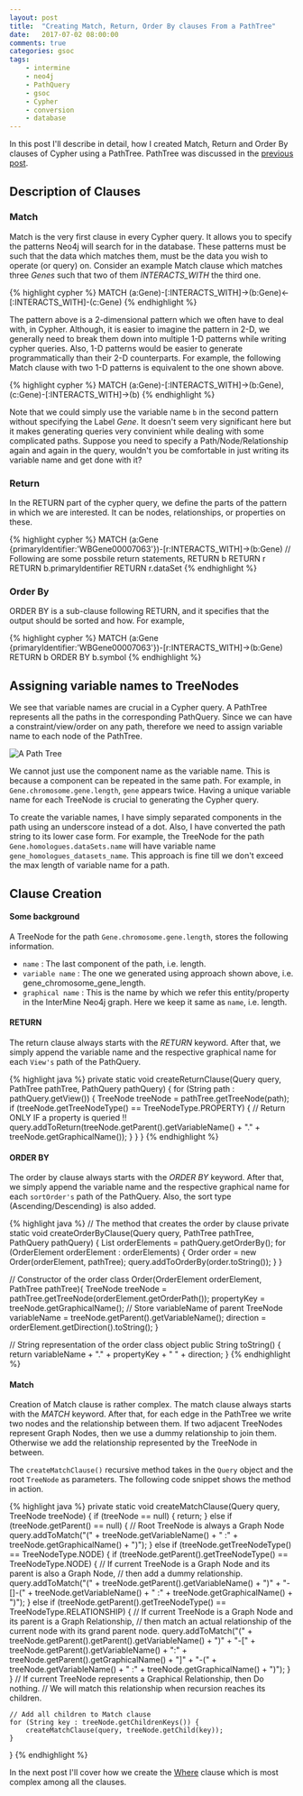 ```yaml
---
layout: post
title:  "Creating Match, Return, Order By clauses From a PathTree"
date:   2017-07-02 08:00:00
comments: true
categories: gsoc
tags:
    - intermine
    - neo4j
    - PathQuery
    - gsoc
    - Cypher
    - conversion
    - database
---
```


In this post I'll describe in detail, how I created Match, Return and Order By clauses of Cypher using a PathTree. PathTree was discussed in the [previous post](/blog/2017/path-query-cypher-puzzle-part-2/).

## Description of Clauses

### Match

Match is the very first clause in every Cypher query. It allows you to specify the patterns Neo4j will search for in the database. These patterns must be such that the data which matches them, must be the data you wish to operate (or query) on. Consider an example Match clause which matches three *Genes* such that two of them  *INTERACTS_WITH* the third one.

{% highlight cypher %}
MATCH (a:Gene)-[:INTERACTS_WITH]->(b:Gene)<-[:INTERACTS_WITH]-(c:Gene)
{% endhighlight %}

The pattern above is a 2-dimensional pattern which we often have to deal with, in Cypher. Although, it is easier to imagine the pattern in 2-D, we generally need to break them down into multiple 1-D patterns while writing cypher queries. Also, 1-D patterns would be easier to generate programmatically than their 2-D counterparts. For example, the following Match clause with two 1-D patterns is equivalent to the one shown above.

{% highlight cypher %}
MATCH (a:Gene)-[:INTERACTS_WITH]->(b:Gene),
(c:Gene)-[:INTERACTS_WITH]->(b)
{% endhighlight %}

Note that we could simply use the variable name `b` in the second pattern without specifying the Label *Gene*. It doesn't seem very significant here but it makes generating queries very convinient while dealing with some complicated paths. Suppose you need to specify a Path/Node/Relationship again and again in the query, wouldn't you be comfortable in just writing its variable name and get done with it?

### Return 

In the RETURN part of the cypher query, we define the parts of the pattern in which we are interested. It can be nodes, relationships, or properties on these.

{% highlight cypher %}
MATCH (a:Gene {primaryIdentifier:'WBGene00007063'})-[r:INTERACTS_WITH]->(b:Gene)
// Following are some possbile return statements,
RETURN b
RETURN r
RETURN b.primaryIdentifier
RETURN r.dataSet
{% endhighlight %}

### Order By 

ORDER BY is a sub-clause following RETURN, and it specifies that the output should be sorted and how. For example,

{% highlight cypher %}
MATCH (a:Gene {primaryIdentifier:'WBGene00007063'})-[r:INTERACTS_WITH]->(b:Gene)
RETURN b
ORDER BY b.symbol
{% endhighlight %}

## Assigning variable names to TreeNodes

We see that variable names are crucial in a Cypher query. A PathTree represents all the paths in the corresponding PathQuery. Since we can have a constraint/view/order on any path, therefore we need to assign variable name to each node of the PathTree.

![A Path Tree](/images/PathTree.png)

We cannot just use the component name as the variable name. This is because a component can be repeated in the same path. For example, in `Gene.chromosome.gene.length`, `gene` appears twice. Having a unique variable name for each TreeNode is crucial to generating the Cypher query.

To create the variable names, I have simply separated components in the path using an underscore instead of a dot. Also, I have converted the path string to its lower case form. For example, the TreeNode for the path `Gene.homologues.dataSets.name` will have variable name `gene_homologues_datasets_name`. This approach is fine till we don't exceed the max length of variable name for a path.

## Clause Creation

#### Some background

A TreeNode for the path `Gene.chromosome.gene.length`, stores the following information.

- `name` : The last component of the path, i.e. length.
- `variable name` : The one we generated using approach shown above, i.e. gene_chromosome_gene_length.
- `graphical name` : This is the name by which we refer this entity/property in the InterMine Neo4j graph. Here we keep it same as `name`, i.e. length.

#### RETURN

The return clause always starts with the *RETURN* keyword. After that, we simply append the variable name and the respective graphical name for each `View's` path of the PathQuery.

{% highlight java %}
private static void createReturnClause(Query query, PathTree pathTree, PathQuery pathQuery) {
    for (String path : pathQuery.getView()) {
        TreeNode treeNode = pathTree.getTreeNode(path);
        if (treeNode.getTreeNodeType() == TreeNodeType.PROPERTY) {
            // Return ONLY IF a property is queried !!
            query.addToReturn(treeNode.getParent().getVariableName() + 
        					"." + 
        					treeNode.getGraphicalName());
        }
    }
}
{% endhighlight %}

#### ORDER BY

The order by clause always starts with the *ORDER BY* keyword. After that, we simply append the variable name and the respective graphical name for each `sortOrder's` path of the PathQuery. Also, the sort type (Ascending/Descending) is also added.

{% highlight java %}
// The method that creates the order by clause
private static void createOrderByClause(Query query, PathTree pathTree, PathQuery pathQuery) {
    List<OrderElement> orderElements = pathQuery.getOrderBy();
    for (OrderElement orderElement : orderElements) {
        Order order = new Order(orderElement, pathTree);
        query.addToOrderBy(order.toString());
    }
}

// Constructor of the order class
Order(OrderElement orderElement, PathTree pathTree){
    TreeNode treeNode = pathTree.getTreeNode(orderElement.getOrderPath());
    propertyKey = treeNode.getGraphicalName();
    // Store variableName of parent TreeNode
    variableName = treeNode.getParent().getVariableName();
    direction = orderElement.getDirection().toString();
}

// String representation of the order class object
public String toString() {
    return variableName + "." +
            propertyKey + " " +
            direction;
}
{% endhighlight %}

#### Match

Creation of Match clause is rather complex. The match clause always starts with the *MATCH* keyword. After that, for each edge in the PathTree we write two nodes and the relationship between them. If two adjacent TreeNodes represent Graph Nodes, then we use a dummy relationship to join them. Otherwise we add the relationship represented by the TreeNode in between.

The `createMatchClause()` recursive method takes in the `Query` object and the root `TreeNode` as parameters. The following code snippet shows the method in action.

{% highlight java %}
private static void createMatchClause(Query query, TreeNode treeNode) {
    if (treeNode == null) {
        return;
    }
    else if (treeNode.getParent() == null) {
        // Root TreeNode is always a Graph Node
        query.addToMatch("(" + treeNode.getVariableName() +
                         " :" + treeNode.getGraphicalName() + ")");
    }
    else if (treeNode.getTreeNodeType() == TreeNodeType.NODE) {
        if (treeNode.getParent().getTreeNodeType() == TreeNodeType.NODE) {
            // If current TreeNode is a Graph Node and its parent is also a Graph Node,
            // then add a dummy relationship.
            query.addToMatch("(" + treeNode.getParent().getVariableName() + ")" +
                            "-[]-(" + treeNode.getVariableName() +
                            " :" + treeNode.getGraphicalName() + ")");
        }
        else if (treeNode.getParent().getTreeNodeType() == TreeNodeType.RELATIONSHIP) {
            // If current TreeNode is a Graph Node and its parent is a Graph Relationship,
            // then match an actual relationship of the current node with its grand parent node.
            query.addToMatch("(" + treeNode.getParent().getParent().getVariableName() + ")" +
                            "-[" + treeNode.getParent().getVariableName() +
                            ":" + treeNode.getParent().getGraphicalName() + "]" +
                            "-(" + treeNode.getVariableName() +
                            " :" + treeNode.getGraphicalName() + ")");
        }
    }
    // If current TreeNode represents a Graphical Relationship, then Do nothing.
    // We will match this relationship when recursion reaches its children.

    // Add all children to Match clause
    for (String key : treeNode.getChildrenKeys()) {
        createMatchClause(query, treeNode.getChild(key));
    }
}
{% endhighlight %}

In the next post I'll cover how we create the [Where](http://neo4j.com/docs/developer-manual/current/cypher/clauses/where/) clause which is most complex among all the clauses.
